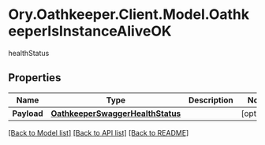# Ory.Oathkeeper.Client.Model.OathkeeperIsInstanceAliveOK
healthStatus

## Properties

Name | Type | Description | Notes
------------ | ------------- | ------------- | -------------
**Payload** | [**OathkeeperSwaggerHealthStatus**](OathkeeperSwaggerHealthStatus.md) |  | [optional] 

[[Back to Model list]](../README.md#documentation-for-models) [[Back to API list]](../README.md#documentation-for-api-endpoints) [[Back to README]](../README.md)

